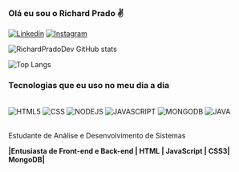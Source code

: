 ### Olá eu sou o Richard Prado ✌️

[![Linkedin](https://img.shields.io/badge/LinkedIn-0077B5?style=for-the-badge&logo=linkedin&logoColor=white)](https://www.linkedin.com/in/richard-santos-prado)
[![Instagram](https://img.shields.io/badge/Instagram-E4405F?style=for-the-badge&logo=instagram&logoColor=white)](https://www.instagram.com/richardprado_)

![RichardPradoDev GitHub stats](https://github-readme-stats.vercel.app/api?username=RichardPradodev&show_icons=true&theme=dracula)

![Top Langs](https://github-readme-stats.vercel.app/api/top-langs/?username=RichardPradodev&hide_progress=true)

### Tecnologias que eu uso no meu dia a dia

<div style="display inline-block"><br>
    <img alt="HTML5" src="https://img.shields.io/badge/HTML5-E34F26?style=for-the-badge&logo=html5&logoColor=white">
    <img alt="CSS" src="https://img.shields.io/badge/CSS3-1572B6?style=for-the-badge&logo=css3&logoColor=white">
    <img alt="NODEJS" src="https://img.shields.io/badge/Node.js-43853D?style=for-the-badge&logo=node.js&logoColor=white">
    <img alt="JAVASCRIPT" src="https://img.shields.io/badge/JavaScript-F7DF1E?style=for-the-badge&logo=javascript&logoColor=black">
    <img alt="MONGODB" src="https://img.shields.io/badge/MongoDB-4EA94B?style=for-the-badge&logo=mongodb&logoColor=white">
    <img alt="JAVA" src="https://img.shields.io/badge/Java-ED8B00?style=for-the-badge&logo=openjdk&logoColor=white">
</div> <br>

Estudante de Análise e Desenvolvimento de Sistemas 

<Strong>|Entusiasta de Front-end e Back-end | HTML | JavaScript | CSS3| MongoDB|<Strong>

